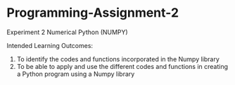 # Programming-Assignment-2

Experiment 2
Numerical Python (NUMPY)

Intended Learning Outcomes:
1. To identify the codes and functions incorporated in the Numpy library
2. To be able to apply and use the different codes and functions in creating a Python program using a
Numpy library
